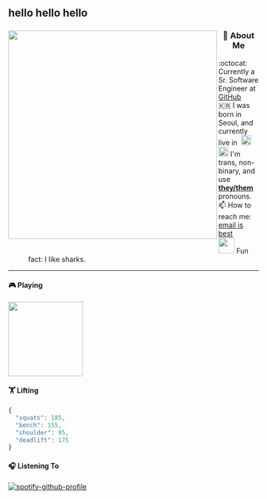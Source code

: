 
##  hello hello hello 


<div>
  <div> 
<!-- social media links     <h3 width="200px"><a href="https://twitter.com/jamieshark_" target="_blank"><img width="30px"  src="https://camo.githubusercontent.com/35b0b8bfbd8840f35607fb56ad0a139047fd5d6e09ceb060c5c6f0a5abd1044c/68747470733a2f2f6564656e742e6769746875622e696f2f537570657254696e7949636f6e732f696d616765732f7376672f747769747465722e737667"></a></h3> -->
    <img align="left" width="420px" src="https://user-images.githubusercontent.com/5520141/120527072-8a279b80-c39f-11eb-83c7-5d1769161832.gif" />
  </div>
  <div>
    <dl>
        <dt><h3 align="center">🦈 About Me</h3></dt>
          <dd >:octocat: Currently a Sr. Software Engineer at <a href="https://github.com">GitHub</a></dd>
          <dd>🇰🇷 I was born in Seoul, and currently live in
            &nbsp;<img height="20px" alt="Chicago flag" src="https://emojis.slackmojis.com/emojis/images/1499373328/2580/chicago_flag.png" /></dd>
          <dd>
            <img height="20px" alt="trans meow" src="https://emojis.slackmojis.com/emojis/images/1614721634/16544/meow_trans.png" />
            I'm trans, non-binary, and use <strong><a href="https://www.mypronouns.org/they-them" target="_blank">they/them</a></strong> pronouns.
          </dd>
      <dd>📫 How to reach me: <a href="mailto:jamieshark@github.com" target="_blank">email is best</a></dd>
          <dd><img height="32px" src="https://user-images.githubusercontent.com/5520141/120527157-a0355c00-c39f-11eb-8521-20334ca55036.gif" /> Fun fact: I like sharks.</dd>
    </dl>
  </div>
</div>

---



#### 🎮 Playing
<img height="150px" src="https://media.contentapi.ea.com/content/dam/masseffect/images/2020/10/me-featured-image-mele-keyart-logo.jpg.adapt.crop191x100.1200w.jpg" />

#### 🏋️ Lifting
```js
{
  "squats": 185,
  "bench": 155,
  "shoulder": 95,
  "deadlift": 175
}
```

#### 🎧 Listening To
[![spotify-github-profile](https://spotify-github-profile.vercel.app/api/view?uid=12550349&cover_image=true&theme=novatorem)](https://spotify-github-profile.vercel.app/api/view?uid=12550349&redirect=true)
